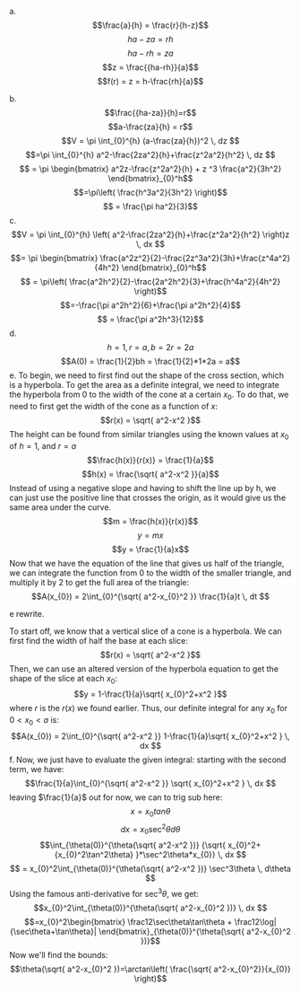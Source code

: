 a.
$$\frac{a}{h} = \frac{r}{h-z}$$
$$ha-za=rh$$
$$ha-rh=za$$
$$z = \frac{{ha-rh}}{a}$$
$$f(r) = z = h-\frac{rh}{a}$$

b.
$$\frac{{ha-za}}{h}=r$$$$a-\frac{za}{h} = r$$
$$V = \pi \int_{0}^{h} (a-\frac{za}{h})^2 \, dz $$
$$=\pi \int_{0}^{h} a^2-\frac{2za^2}{h}+\frac{z^2a^2}{h^2} \, dz $$
$$ = \pi \begin{bmatrix}
a^2z-\frac{z^2a^2}{h} + z ^3 \frac{a^2}{3h^2}
\end{bmatrix}_{0}^h$$
$$=\pi\left( \frac{h^3a^2}{3h^2} \right)$$
$$ = \frac{\pi ha^2}{3}$$
c.
$$V = \pi \int_{0}^{h} \left( a^2-\frac{2za^2}{h}+\frac{z^2a^2}{h^2} \right)z \, dx $$
$$= \pi \begin{bmatrix}
\frac{a^2z^2}{2}-\frac{2z^3a^2}{3h}+\frac{z^4a^2}{4h^2}
\end{bmatrix}_{0}^h$$
$$ = \pi\left( \frac{a^2h^2}{2}-\frac{2a^2h^2}{3}+\frac{h^4a^2}{4h^2} \right)$$
$$=-\frac{\pi a^2h^2}{6}+\frac{\pi a^2h^2}{4}$$
$$ = \frac{\pi a^2h^3}{12}$$
d.
$$h = 1, r = a, b = 2r = 2a$$
$$A(0) = \frac{1}{2}bh = \frac{1}{2}*1*2a = a$$
e. To begin, we need to first find out the shape of the cross section, which is a hyperbola. To get the area as a definite integral, we need to integrate the hyperbola from 0 to the width of the cone at a certain $x_{0}$. To do that, we need to first get the width of the cone as a function of $x$: $$r(x) = \sqrt{ a^2-x^2 }$$ The height can be found from similar triangles using the known values at $x_{0}$ of $h = 1$, and $r = a$ $$\frac{h(x)}{r(x)} = \frac{1}{a}$$ $$h(x) = \frac{\sqrt{ a^2-x^2 }}{a}$$ Instead of using a negative slope and having to shift the line up by h, we can just use the positive line that crosses the origin, as it would give us the same area under the curve. $$m = \frac{h(x)}{r(x)}$$ $$y = mx$$ $$y = \frac{1}{a}x$$ Now that we have the equation of the line that gives us half of the triangle, we can integrate the function from 0 to the width of the smaller triangle, and multiply it by 2 to get the full area of the triangle: $$A(x_{0}) = 2\int_{0}^{\sqrt{ a^2-x_{0}^2 }} \frac{1}{a}t \, dt $$

e rewrite.

To start off, we know that a vertical slice of a cone is a hyperbola.
We can first find the width of half the base at each slice:
$$r(x) = \sqrt{ a^2-x^2 }$$
Then, we can use an altered version of the hyperbola equation to get the shape of the slice at each $x_{0}$:
$$y = 1-\frac{1}{a}\sqrt{ x_{0}^2+x^2 }$$
where $r$ is the $r(x)$ we found earlier.
Thus, our definite integral for any $x_{0}$ for $0< x_{0} < a$ is:
$$A(x_{0}) = 2\int_{0}^{\sqrt{ a^2-x^2 }} 1-\frac{1}{a}\sqrt{ x_{0}^2+x^2 } \, dx $$
f.
Now, we just have to evaluate the given integral:
starting with the second term, we have:
$$\frac{1}{a}\int_{0}^{\sqrt{ a^2-x^2 }} \sqrt{ x_{0}^2+x^2 } \, dx $$
leaving $\frac{1}{a}$ out for now, we can to trig sub here:
$$x = x_{0}tan \theta$$
$$dx = x_{0}\sec^2\theta d\theta$$
$$\int_{\theta(0)}^{\theta(\sqrt{ a^2-x^2 })} {\sqrt{ x_{0}^2+{x_{0}^2\tan^2\theta} }*\sec^2\theta*x_{0}} \, dx $$
$$ = x_{0}^2\int_{\theta(0)}^{\theta(\sqrt{ a^2-x^2 })} \sec^3\theta \, d\theta $$
Using the famous anti-derivative for $\sec^3\theta$, we get:
$$x_{0}^2\int_{\theta(0)}^{\theta(\sqrt{ a^2-x_{0}^2 })}  \, dx $$
$$=x_{0}^2\begin{bmatrix}
\frac12\sec\theta\tan\theta + \frac12\log|{\sec\theta+\tan\theta}|
\end{bmatrix}_{\theta(0)}^{\theta(\sqrt{ a^2-x_{0}^2 })}$$
 Now we'll find the bounds:
$$\theta(\sqrt{ a^2-x_{0}^2 })=\arctan\left( \frac{\sqrt{ a^2-x_{0}^2}}{x_{0}} \right)$$